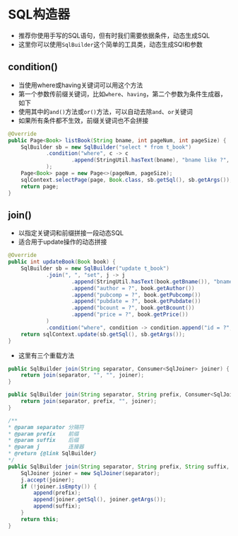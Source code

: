 # SQL构造器

* 推荐你使用手写的SQL语句，但有时我们需要依据条件，动态生成SQL
* 这里你可以使用`SqlBuilder`这个简单的工具类，动态生成SQl和参数

## condition()

* 当使用where或having关键词可以用这个方法
* 第一个参数传前缀关键词，比如`where`、`having`，第二个参数为条件生成器，如下
* 使用其中的`and()`方法或`or()`方法，可以自动去除`and`、`or`关键词
* 如果所有条件都不生效，前缀关键词也不会拼接

```java
@Override
public Page<Book> listBook(String bname, int pageNum, int pageSize) {
    SqlBuilder sb = new SqlBuilder("select * from t_book")
            .condition("where", c -> c
                    .append(StringUtil.hasText(bname), "bname like ?", "%" + bname + "%")
            );
    Page<Book> page = new Page<>(pageNum, pageSize);
    sqlContext.selectPage(page, Book.class, sb.getSql(), sb.getArgs());
    return page;
}
```

## join()

* 以指定关键词和前缀拼接一段动态SQL
* 适合用于update操作的动态拼接

```java
@Override
public int updateBook(Book book) {
    SqlBuilder sb = new SqlBuilder("update t_book")
            .join(", ", "set", j -> j
                    .append(StringUtil.hasText(book.getBname()), "bname = ?", book.getBname())
                    .append("author = ?", book.getAuthor())
                    .append("pubcomp = ?", book.getPubcomp())
                    .append("pubdate = ?", book.getPubdate())
                    .append("bcount = ?", book.getBcount())
                    .append("price = ?", book.getPrice())
            )
            .condition("where", condition -> condition.append("id = ?", book.getId()));
    return sqlContext.update(sb.getSql(), sb.getArgs());
}
```

* 这里有三个重载方法

```java
public SqlBuilder join(String separator, Consumer<SqlJoiner> joiner) {
    return join(separator, "", "", joiner);
}

public SqlBuilder join(String separator, String prefix, Consumer<SqlJoiner> joiner) {
    return join(separator, prefix, "", joiner);
}

/**
* @param separator 分隔符
* @param prefix    前缀
* @param suffix    后缀
* @param j         连接器
* @return {@link SqlBuilder}
*/
public SqlBuilder join(String separator, String prefix, String suffix, Consumer<SqlJoiner> j) {
    SqlJoiner joiner = new SqlJoiner(separator);
    j.accept(joiner);
    if (!joiner.isEmpty()) {
        append(prefix);
        append(joiner.getSql(), joiner.getArgs());
        append(suffix);
    }
    return this;
}
```

